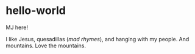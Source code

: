 # hello-world

MJ here!

I like Jesus, quesadillas (*mad rhymes*), and hanging with my people. 
And mountains. Love the mountains.
